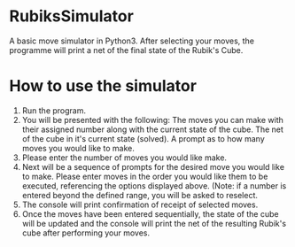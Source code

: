 # RubiksSimulator
A basic move simulator in Python3. After selecting your moves, the programme will print a net of the final state of the Rubik's Cube.

# How to use the simulator

1. Run the program.
2. You will be presented with the following: The moves you can make with their assigned number along with the current state of the cube. The net of the cube in it's current state (solved). A prompt as to how many moves you would like to make.
3. Please enter the number of moves you would like make.
4. Next will be a sequence of prompts for the desired move you would like to make. Please enter moves in the order you would like them to be executed, referencing the options displayed above. (Note: if a number is entered beyond the defined range, you will be asked to reselect.
5. The console will print confirmation of receipt of selected moves.
6. Once the moves have been entered sequentially, the state of the cube will be updated and the console will print the net of the resulting Rubik's cube after performing your moves.
